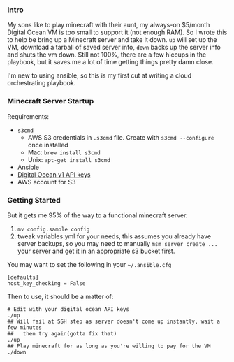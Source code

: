 ### Intro
My sons like to play minecraft with their aunt, my always-on $5/month Digital Ocean VM is too small to support it (not enough RAM). So I wrote this to help be bring up a Minecraft server and take it down.  `up` will set up the VM, download a tarball of saved server info, `down` backs up the server info and shuts the vm down. Still not 100%, there are a few hiccups in the playbook, but it saves me a lot of time getting things pretty damn close.

I'm new to using ansible, so this is my first cut at writing a cloud orchestrating playbook.

### Minecraft Server Startup
Requirements:
* `s3cmd`
  * AWS S3 credentials in `.s3cmd` file. Create with `s3cmd --configure` once installed
  * Mac: `brew install s3cmd`
  * Unix: `apt-get install s3cmd`
* Ansible
* [Digital Ocean v1 API keys](https://www.digitalocean.com/community/tutorials/how-to-use-the-digitalocean-api-deprecated)
* AWS account for S3


### Getting Started
But it gets me 95% of the way to a functional minecraft server.
1. `mv config.sample config`
2. tweak variables.yml for your needs, this assumes you already have server backups, so you may need to manually `msm server create ...` your server and get it in an appropriate s3 bucket first.

You may want to set the following in your `~/.ansible.cfg`

```
[defaults]
host_key_checking = False
```

Then to use, it should be a matter of:

```
# Edit with your digital ocean API keys
./up
## Will fail at SSH step as server doesn't come up instantly, wait a few minutes
##   then try again(gotta fix that)
./up
## Play minecraft for as long as you're willing to pay for the VM
./down
```

